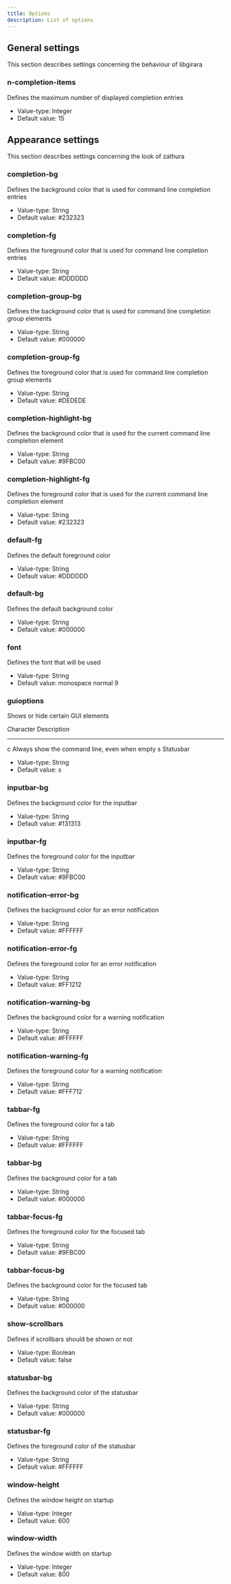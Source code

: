 ```yaml
---
title: Options
description: List of options
---
```


## General settings
This section describes settings concerning the behaviour of libgirara

### n-completion-items
Defines the maximum number of displayed completion entries

* Value-type: Integer
* Default value: 15

## Appearance settings
This section describes settings concerning the look of zathura

### completion-bg
Defines the background color that is used for command line completion
entries

* Value-type: String
* Default value: #232323

### completion-fg
Defines the foreground color that is used for command line completion
entries

* Value-type: String
* Default value: #DDDDDD

### completion-group-bg
Defines the background color that is used for command line completion
group elements

* Value-type: String
* Default value: #000000

### completion-group-fg
Defines the foreground color that is used for command line completion
group elements

* Value-type: String
* Default value: #DEDEDE

### completion-highlight-bg
Defines the background color that is used for the current command line
completion element

* Value-type: String
* Default value: #9FBC00

### completion-highlight-fg
Defines the foreground color that is used for the current command line
completion element

* Value-type: String
* Default value: #232323

### default-fg
Defines the default foreground color

* Value-type: String
* Default value: #DDDDDD

### default-bg
Defines the default background color

* Value-type: String
* Default value: #000000

### font
Defines the font that will be used

* Value-type: String
* Default value: monospace normal 9

### guioptions
Shows or hide certain GUI elements

Character  Description
---------  -----------
c          Always show the command line, even when empty
s          Statusbar

* Value-type: String
* Default value: s

### inputbar-bg
Defines the background color for the inputbar

* Value-type: String
* Default value: #131313

### inputbar-fg
Defines the foreground color for the inputbar

* Value-type: String
* Default value: #9FBC00

### notification-error-bg
Defines the background color for an error notification

* Value-type: String
* Default value: #FFFFFF

### notification-error-fg
Defines the foreground color for an error notification

* Value-type: String
* Default value: #FF1212

### notification-warning-bg
Defines the background color for a warning notification

* Value-type: String
* Default value: #FFFFFF

### notification-warning-fg
Defines the foreground color for a warning notification

* Value-type: String
* Default value: #FFF712

### tabbar-fg
Defines the foreground color for a tab

* Value-type: String
* Default value: #FFFFFF

### tabbar-bg
Defines the background color for a tab

* Value-type: String
* Default value: #000000

### tabbar-focus-fg
Defines the foreground color for the focused tab

* Value-type: String
* Default value: #9FBC00

### tabbar-focus-bg
Defines the background color for the focused tab

* Value-type: String
* Default value: #000000

### show-scrollbars
Defines if scrollbars should be shown or not

* Value-type: Boolean
* Default value: false

### statusbar-bg
Defines the background color of the statusbar

* Value-type: String
* Default value: #000000

### statusbar-fg
Defines the foreground color of the statusbar

* Value-type: String
* Default value: #FFFFFF

### window-height
Defines the window height on startup

* Value-type: Integer
* Default value: 600

### window-width
Defines the window width on startup

* Value-type: Integer
* Default value: 800
